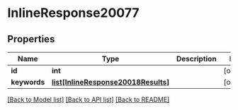 # InlineResponse20077

## Properties
Name | Type | Description | Notes
------------ | ------------- | ------------- | -------------
**id** | **int** |  | [optional] 
**keywords** | [**list[InlineResponse20018Results]**](InlineResponse20018Results.md) |  | [optional] 

[[Back to Model list]](../README.md#documentation-for-models) [[Back to API list]](../README.md#documentation-for-api-endpoints) [[Back to README]](../README.md)

